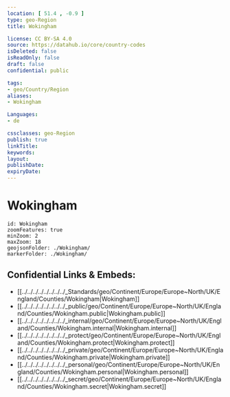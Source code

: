 ```yaml
---
location: [ 51.4 , -0.9 ] 
type: geo-Region
title: Wokingham

license: CC BY-SA 4.0
source: https://datahub.io/core/country-codes
isDeleted: false
isReadOnly: false
draft: false
confidential: public

tags:
- geo/Country/Region
aliases:
- Wokingham

Languages:
- de

cssclasses: geo-Region
publish: true
linkTitle: 
keywords: 
layout: 
publishDate: 
expiryDate: 
---
```


# Wokingham

```leaflet
id: Wokingham
zoomFeatures: true 
minZoom: 2 
maxZoom: 18
geojsonFolder: ./Wokingham/
markerFolder: ./Wokingham/
```


## Confidential Links & Embeds: 
- [[../../../../../../../../_Standards/geo/Continent/Europe/Europe~North/UK/England/Counties/Wokingham|Wokingham]] 
- [[../../../../../../../../_public/geo/Continent/Europe/Europe~North/UK/England/Counties/Wokingham.public|Wokingham.public]] 
- [[../../../../../../../../_internal/geo/Continent/Europe/Europe~North/UK/England/Counties/Wokingham.internal|Wokingham.internal]] 
- [[../../../../../../../../_protect/geo/Continent/Europe/Europe~North/UK/England/Counties/Wokingham.protect|Wokingham.protect]] 
- [[../../../../../../../../_private/geo/Continent/Europe/Europe~North/UK/England/Counties/Wokingham.private|Wokingham.private]] 
- [[../../../../../../../../_personal/geo/Continent/Europe/Europe~North/UK/England/Counties/Wokingham.personal|Wokingham.personal]] 
- [[../../../../../../../../_secret/geo/Continent/Europe/Europe~North/UK/England/Counties/Wokingham.secret|Wokingham.secret]] 

